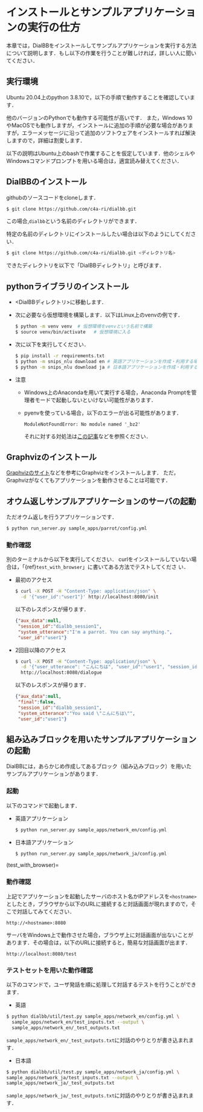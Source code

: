 # インストールとサンプルアプリケーションの実行の仕方

本章では，DialBBをインストールしてサンプルアプリケーションを実行する方法について説明します．もし以下の作業を行うことが難しければ，詳しい人に聞いてください．

## 実行環境

Ubuntu 20.04上のpython 3.8.10で，以下の手順で動作することを確認しています．

他のバージョンのPythonでも動作する可能性が高いです．
また，Windows 10やMacOSでも動作しますが，インストールに追加の手順が必要な場合がありますが，エラーメッセージに沿って追加のソフトウェアをインストールすれば解決しますので，詳細は割愛します．

以下の説明はUbuntu上のbashで作業することを仮定しています．他のシェルやWindowsコマンドプロンプトを用いる場合は，適宜読み替えてください．

## DialBBのインストール

githubのソースコードをcloneします．

```sh
$ git clone https://github.com/c4a-ri/dialbb.git
```

この場合,`dialbb`という名前のディレクトリができます．

特定の名前のディレクトリにインストールしたい場合は以下のようにしてください．

```sh
$ git clone https://github.com/c4a-ri/dialbb.git <ディレクトリ名>

```

できたディレクトリを以下で「DialBBディレクトリ」と呼びます．


## pythonライブラリのインストール

- <DialBBディレクトリ>に移動します．

- 次に必要なら仮想環境を構築します．以下はLinux上のvenvの例です．

  ```sh
  $ python -m venv venv  # 仮想環境をvenvという名前で構築
  $ source venv/bin/activate   # 仮想環境に入る
  ```

- 次に以下を実行してください．


  ```sh
  $ pip install -r requirements.txt 
  $ python -m snips_nlu download en # 英語アプリケーションを作成・利用する場合
  $ python -m snips_nlu download ja # 日本語アプリケーションを作成・利用する場合
  ```


- 注意

  - Windows上のAnacondaを用いて実行する場合，Anaconda Promptを管理者モードで起動しないといけない可能性があります．

  - pyenvを使っている場合，以下のエラーが出る可能性があります．

    ```
    ModuleNotFoundError: No module named '_bz2' 
    ```
    
    それに対する対処法は[この記事](https://qiita.com/kasajei/items/5e22161b62f4b84787bc)などを参照ください．


## Graphvizのインストール

[Graphvizのサイト](https://graphviz.org/download/)などを参考にGraphvizをインストールします．
ただ，Graphvizがなくてもアプリケーションを動作させることは可能です．


## オウム返しサンプルアプリケーションのサーバの起動

ただオウム返しを行うアプリケーションです．

```sh
$ python run_server.py sample_apps/parrot/config.yml
```


### 動作確認

別のターミナルから以下を実行してください．
curlをインストールしていない場合は，「{ref}`test_with_browser`」に書いてある方法でテストしてくださ
い．


- 最初のアクセス

  ```sh
  $ curl -X POST -H "Content-Type: application/json" \
    -d '{"user_id":"user1"}' http://localhost:8080/init
  ```
   以下のレスポンスが帰ります．

  ```json
  {"aux_data":null, 
   "session_id":"dialbb_session1", 
   "system_utterance":"I'm a parrot. You can say anything.", 
   "user_id":"user1"}
  ```

- 2回目以降のアクセス

  ```sh
  $ curl -X POST -H "Content-Type: application/json" \
    -d '{"user_utterance": "こんにちは", "user_id":"user1", "session_id":"dialbb_session1"}' \
    http://localhost:8080/dialogue
  ```
   以下のレスポンスが帰ります．

  ```json
  {"aux_data":null,
   "final":false,
   "session_id":"dialbb_session1",
   "system_utterance":"You said \"こんにちは\"",
   "user_id":"user1"}
  ```

## 組み込みブロックを用いたサンプルアプリケーションの起動

DialBBには，あらかじめ作成してあるブロック（組み込みブロック）を用いたサンプルアプリケーションがあります．

### 起動

以下のコマンドで起動します．


- 英語アプリケーション

  ```sh
  $ python run_server.py sample_apps/network_en/config.yml 
  ```

- 日本語アプリケーション

  ```sh
  $ python run_server.py sample_apps/network_ja/config.yml 
  ```

(test_with_browser)=
### 動作確認

上記でアプリケーションを起動したサーバのホスト名かIPアドレスを`<hostname>`としたとき，ブラウザから以下のURLに接続すると対話画面が現れますので，そこで対話してみてください．

```
http://<hostname>:8080 
```

サーバをWindows上で動作させた場合，ブラウザ上に対話画面が出ないことがあります．その場合は，以下のURLに接続すると，簡易な対話画面が出ます．

```
http://localhost:8080/test
```

### テストセットを用いた動作確認

以下のコマンドで，ユーザ発話を順に処理して対話するテストを行うことができます．

  - 英語

   ```sh
   $ python dialbb/util/test.py sample_apps/network_en/config.yml \
     sample_apps/network_en/test_inputs.txt --output \
     sample_apps/network_en/_test_outputs.txt
   ```

​    `sample_apps/network_en/_test_outputs.txt`に対話のやりとりが書き込まれます．

  - 日本語

   ```sh
   $ python dialbb/util/test.py sample_apps/network_ja/config.yml \
   sample_apps/network_ja/test_inputs.txt --output \
   sample_apps/network_ja/_test_outputs.txt
   ```

​    `sample_apps/network_ja/_test_outputs.txt`に対話のやりとりが書き込まれます．

